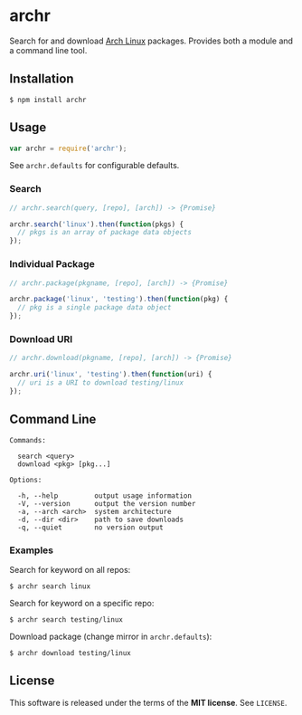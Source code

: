 archr
=====
Search for and download [Arch Linux](https://www.archlinux.org) packages.
Provides both a module and a command line tool.

Installation
------------

    $ npm install archr

Usage
-----

```javascript
var archr = require('archr');
```

See `archr.defaults` for configurable defaults.

### Search

```javascript
// archr.search(query, [repo], [arch]) -> {Promise}

archr.search('linux').then(function(pkgs) {
  // pkgs is an array of package data objects
});
```

### Individual Package

```javascript
// archr.package(pkgname, [repo], [arch]) -> {Promise}

archr.package('linux', 'testing').then(function(pkg) {
  // pkg is a single package data object
});
```

### Download URI

```javascript
// archr.download(pkgname, [repo], [arch]) -> {Promise}

archr.uri('linux', 'testing').then(function(uri) {
  // uri is a URI to download testing/linux
});
```

Command Line
------------

    Commands:

      search <query>
      download <pkg> [pkg...]

    Options:

      -h, --help         output usage information
      -V, --version      output the version number
      -a, --arch <arch>  system architecture
      -d, --dir <dir>    path to save downloads
      -q, --quiet        no version output

### Examples

Search for keyword on all repos:

    $ archr search linux

Search for keyword on a specific repo:

    $ archr search testing/linux

Download package (change mirror in `archr.defaults`):

    $ archr download testing/linux

License
-------
This software is released under the terms of the **MIT license**. See `LICENSE`.
